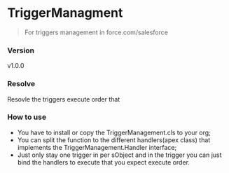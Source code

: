 # TriggerManagment
>For triggers management in force.com/salesforce

### Version
v1.0.0

### Resolve
Resovle the triggers execute order that

### How to use
- You have to install or copy the TriggerManagement.cls to your org;
- You can split the function to the different handlers(apex class) that implements the TriggerManagement.Handler interface;
- Just only stay one trigger in per sObject and in the trigger you can just bind the handlers to execute that you expect execute order.

